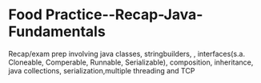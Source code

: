 # Food Practice--Recap-Java-Fundamentals
Recap/exam prep involving java classes, stringbuilders, , interfaces(s.a. Cloneable, Comperable, Runnable, Serializable), composition, inheritance, java collections, serialization,multiple threading and TCP
